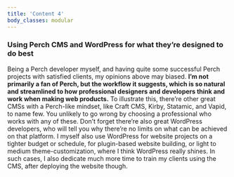 ```yaml
---
title: 'Content 4'
body_classes: modular
---
```


### Using Perch CMS and WordPress for what they’re designed to do best

Being a Perch developer myself, and having quite some successful Perch projects with satisfied clients, my opinions above may biased. **I’m not primarily a fan of Perch, but the workflow it suggests, which is so natural and streamlined to how professional designers and developers think and work when making web products.** To illustrate this, there’re other great CMSs with a Perch-like mindset, like Craft CMS, Kirby, Statamic, and Vapid, to name few. You unlikely to go wrong by choosing a professional who works with any of these. Don’t forget there’re also great WordPress developers, who will tell you why there’re no limits on what can be achieved on that platform. I myself also use WordPress for website projects on a tighter budget or schedule, for plugin-based website building, or light to medium theme-customization, where I think WordPress really shines. In such cases, I also dedicate much more time to train my clients using the CMS, after deploying the website though.